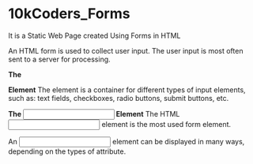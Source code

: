 # 10kCoders_Forms
It is a Static Web Page created Using Forms in HTML

An HTML form is used to collect user input. The user input is most often sent to a server for processing.

**The <form> Element**
The <form> element is a container for different types of input elements, such as: text fields, checkboxes, radio buttons, submit buttons, etc.

**The <input> Element**
The HTML <input> element is the most used form element.

An <input> element can be displayed in many ways, depending on the types of attribute.



